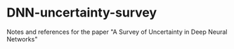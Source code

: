 # DNN-uncertainty-survey
Notes and references for the paper "A Survey of Uncertainty in Deep Neural Networks"
